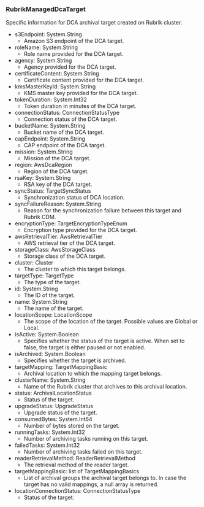 ### RubrikManagedDcaTarget
Specific information for DCA archival target created on Rubrik cluster.

- s3Endpoint: System.String
  - Amazon S3 endpoint of the DCA target.
- roleName: System.String
  - Role name provided for the DCA target.
- agency: System.String
  - Agency provided for the DCA target.
- certificateContent: System.String
  - Certificate content provided for the DCA target.
- kmsMasterKeyId: System.String
  - KMS master key provided for the DCA target.
- tokenDuration: System.Int32
  - Token duration in minutes of the DCA target.
- connectionStatus: ConnectionStatusType
  - Connection status of the DCA target.
- bucketName: System.String
  - Bucket name of the DCA target.
- capEndpoint: System.String
  - CAP endpoint of the DCA target.
- mission: System.String
  - Mission of the DCA target.
- region: AwsDcaRegion
  - Region of the DCA target.
- rsaKey: System.String
  - RSA key of the DCA target.
- syncStatus: TargetSyncStatus
  - Synchronization status of DCA location.
- syncFailureReason: System.String
  - Reason for the synchronization failure between this target and Rubrik CDM.
- encryptionType: TargetEncryptionTypeEnum
  - Encryption type provided for the DCA target.
- awsRetrievalTier: AwsRetrievalTier
  - AWS retrieval tier of the DCA target.
- storageClass: AwsStorageClass
  - Storage class of the DCA target.
- cluster: Cluster
  - The cluster to which this target belongs.
- targetType: TargetType
  - The type of the target.
- id: System.String
  - The ID of the target.
- name: System.String
  - The name of the target.
- locationScope: LocationScope
  - The scope of the location of the target. Possible values are Global or Local.
- isActive: System.Boolean
  - Specifies whether the status of the target is active. When set to false, the target is either paused or not enabled.
- isArchived: System.Boolean
  - Specifies whether the target is archived.
- targetMapping: TargetMappingBasic
  - Archival location to which the mapping target belongs.
- clusterName: System.String
  - Name of the Rubrik cluster that archives to this archival location.
- status: ArchivalLocationStatus
  - Status of the target.
- upgradeStatus: UpgradeStatus
  - Upgrade status of the target.
- consumedBytes: System.Int64
  - Number of bytes stored on the target.
- runningTasks: System.Int32
  - Number of archiving tasks running on this target.
- failedTasks: System.Int32
  - Number of archiving tasks failed on this target.
- readerRetrievalMethod: ReaderRetrievalMethod
  - The retrieval method of the reader target.
- targetMappingBasic: list of TargetMappingBasics
  - List of archival groups the archival target belongs to. In case the target has no valid mappings, a null array is returned.
- locationConnectionStatus: ConnectionStatusType
  - Status of the target.
